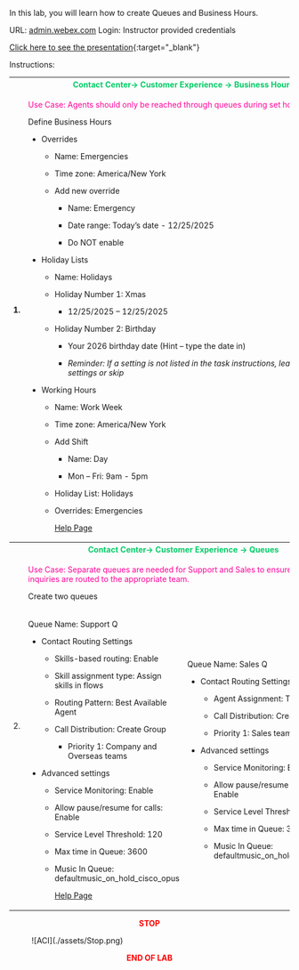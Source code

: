 In this lab, you will learn how to create Queues and Business Hours.

URL: [admin.webex.com](http://admin.webex.com/) Login: Instructor
provided credentials

[Click here to see the presentation](./Lab4.html){:target="_blank"}

Instructions:

<table>
<colgroup>
<col style="width: 4%" />
<col style="width: 47%" />
<col style="width: 47%" />
</colgroup>
<thead>
<tr>
<th rowspan="2">1.</th>
<th colspan="2"><span style="color:#00CC66;">Contact Center-&gt; Customer Experience -&gt; Business
Hours</th></span>
</tr>
<tr>
<td colspan="2"><span style="color:#FF0099;"><p>Use Case: Agents should only be reached through queues during
set hours</p></span>
<p>Define Business Hours</p>
<ul>
<li><p>Overrides</p>
<ul>
<li><p>Name: Emergencies</p></li>
<li><p>Time zone: America/New York</p></li>
<li><p>Add new override</p>
<ul>
<li><p>Name: Emergency</p></li>
<li><p>Date range: Today’s date - 12/25/2025</p></li>
<li><p>Do NOT enable</p></li>
</ul></li>
</ul></li>
<li><p>Holiday Lists</p>
<ul>
<li><p>Name: Holidays</p></li>
<li><p>Holiday Number 1: Xmas</p>
<ul>
<li><p>12/25/2025 – 12/25/2025</p></li>
</ul></li>
<li><p>Holiday Number 2: Birthday</p>
<ul>
<li><p>Your 2026 birthday date (Hint – type the date in)</p></li>
<li><p><em>Reminder: If a setting is not listed in the task instructions,
leave default settings or skip</em></p></li>
</ul></li>
</ul></li>
<li><p>Working Hours</p>
<ul>
<li><p>Name: Work Week</p></li>
<li><p>Time zone: America/New York</p></li>
<li><p>Add Shift</p>
<ul>
<li><p>Name: Day</p></li>
<li><p>Mon – Fri: 9am - 5pm</p></li>
</ul></li>
<li><p>Holiday List: Holidays</p></li>
<li><p>Overrides: Emergencies</p></li>
<a href="https://help.webex.com/en-us/article/dqekw4/Set-up-business-hours-for-Webex-Contact-Center" target="_blank">Help Page</a>
</ul></li>
</ul></th>
</tr>
</thead>
<tbody>
<tr>
<td rowspan="3">2.</td>
<th colspan="2"><span style="color:#00CC66;">Contact Center-&gt; Customer Experience -&gt;
Queues</th></span>
</tr>
<tr>
<td colspan="2"><span style="color:#FF0099;"><p>Use Case: Separate queues are needed for Support and Sales to
ensure customer inquiries are routed to the appropriate team.</p></span>
<p>Create two queues</p></td>
</tr>
<tr>
<td><p>Queue Name: Support Q</p>
<ul>
<li><p>Contact Routing Settings</p>
<ul>
<li><p>Skills-based routing: Enable</p></li>
<li><p>Skill assignment type: Assign skills in flows</p></li>
<li><p>Routing Pattern: Best Available Agent</p></li>
<li><p>Call Distribution: Create Group</p>
<ul>
<li><p>Priority 1: Company and Overseas teams</p></li>
</ul></li>
</ul></li>
<li><p>Advanced settings</p>
<ul>
<li><p>Service Monitoring: Enable</p></li>
<li><p>Allow pause/resume for calls: Enable</p></li>
<li><p>Service Level Threshold: 120</p></li>
<li><p>Max time in Queue: 3600</p></li>
<li><p>Music In Queue: defaultmusic_on_hold_cisco_opus</p></li>
<a href="https://help.webex.com/en-us/article/np2fdx/Understand-Routing-and-Queueing-in-Webex-Contact-Center" target="_blank">Help Page</a>
</ul></li>
</ul></td>
<td><p>Queue Name: Sales Q</p>
<ul>
<li><p>Contact Routing Settings</p>
<ul>
<li><p>Agent Assignment: Teams</p></li>
<li><p>Call Distribution: Create Group</p></li>
<li><p>Priority 1: Sales team</p></li>
</ul></li>
<li><p>Advanced settings</p>
<ul>
<li><p>Service Monitoring: Enable</p></li>
<li><p>Allow pause/resume for calls: Enable</p></li>
<li><p>Service Level Threshold: 120</p></li>
<li><p>Max time in Queue: 3600</p></li>
<li><p>Music In Queue: defaultmusic_on_hold_cisco_opus</p></li>
</ul></li>
</ul></td>
</tr>
</tbody>
</table>

<center><span style="color: Red;"><strong>STOP</strong></span></center>
<figure markdown>
  ![ACI](./assets/Stop.png)
</figure>

<center><span style="color: Red;"><strong>END OF LAB</strong></span></center>
